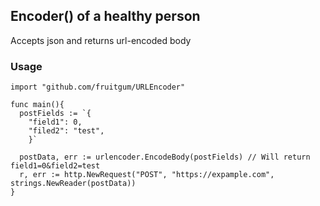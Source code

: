 ## Encoder() of a healthy person

Accepts json and returns url-encoded body

### Usage

```
import "github.com/fruitgum/URLEncoder"

func main(){
  postFields := `{
    "field1": 0,
    "filed2": "test",
    }`

  postData, err := urlencoder.EncodeBody(postFields) // Will return field1=0&field2=test
  r, err := http.NewRequest("POST", "https://expample.com", strings.NewReader(postData))
}
```
